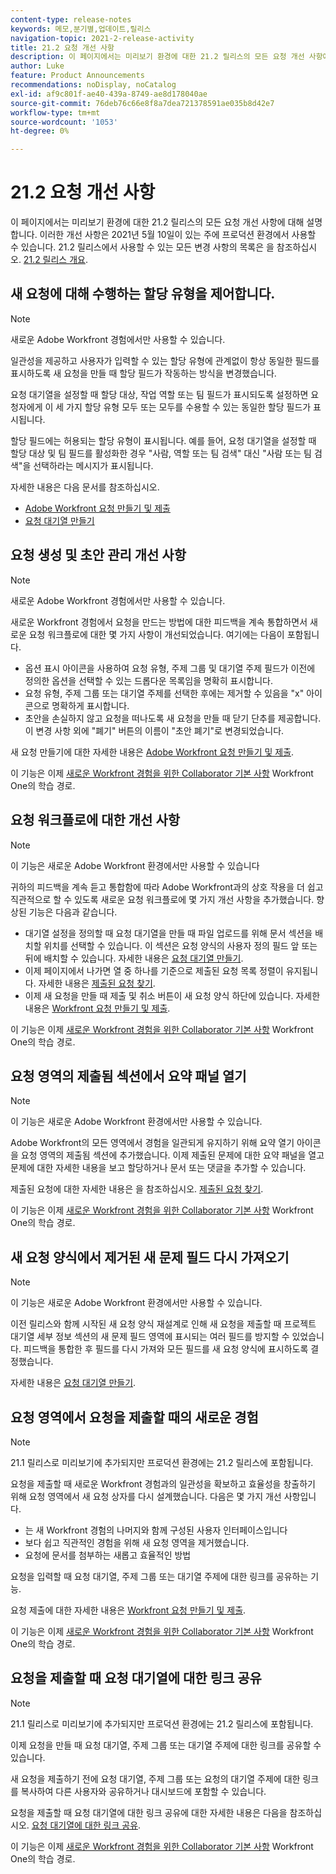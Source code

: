```yaml
---
content-type: release-notes
keywords: 메모,분기별,업데이트,릴리스
navigation-topic: 2021-2-release-activity
title: 21.2 요청 개선 사항
description: 이 페이지에서는 미리보기 환경에 대한 21.2 릴리스의 모든 요청 개선 사항에 대해 설명합니다. 이러한 개선 사항은 2021년 5월 10일이 있는 주에 프로덕션 환경에서 사용할 수 있습니다. 21.2 릴리스에서 사용할 수 있는 모든 변경 사항 목록은 21.2 릴리스 개요 를 참조하십시오.
author: Luke
feature: Product Announcements
recommendations: noDisplay, noCatalog
exl-id: af9c801f-ae40-439a-8749-ae8d178040ae
source-git-commit: 76deb76c66e8f8a7dea721378591ae035b8d42e7
workflow-type: tm+mt
source-wordcount: '1053'
ht-degree: 0%

---
```


# 21.2 요청 개선 사항

이 페이지에서는 미리보기 환경에 대한 21.2 릴리스의 모든 요청 개선 사항에 대해 설명합니다. 이러한 개선 사항은 2021년 5월 10일이 있는 주에 프로덕션 환경에서 사용할 수 있습니다. 21.2 릴리스에서 사용할 수 있는 모든 변경 사항의 목록은 을 참조하십시오. [21.2 릴리스 개요](../../../product-announcements/product-releases/21.2-release-activity/21-2-release-overview.md).

## 새 요청에 대해 수행하는 할당 유형을 제어합니다.

>[!NOTE]
>
>새로운 Adobe Workfront 경험에서만 사용할 수 있습니다.

일관성을 제공하고 사용자가 입력할 수 있는 할당 유형에 관계없이 항상 동일한 필드를 표시하도록 새 요청을 만들 때 할당 필드가 작동하는 방식을 변경했습니다.

요청 대기열을 설정할 때 할당 대상, 작업 역할 또는 팀 필드가 표시되도록 설정하면 요청자에게 이 세 가지 할당 유형 모두 또는 모두를 수용할 수 있는 동일한 할당 필드가 표시됩니다.

할당 필드에는 허용되는 할당 유형이 표시됩니다. 예를 들어, 요청 대기열을 설정할 때 할당 대상 및 팀 필드를 활성화한 경우 &quot;사람, 역할 또는 팀 검색&quot; 대신 &quot;사람 또는 팀 검색&quot;을 선택하라는 메시지가 표시됩니다.

자세한 내용은 다음 문서를 참조하십시오.

* [Adobe Workfront 요청 만들기 및 제출](/help/quicksilver/manage-work/requests/create-requests/create-submit-requests.md)
* [요청 대기열 만들기](../../../manage-work/requests/create-and-manage-request-queues/create-request-queue.md)

## 요청 생성 및 초안 관리 개선 사항

>[!NOTE]
>
>새로운 Adobe Workfront 경험에서만 사용할 수 있습니다.

새로운 Workfront 경험에서 요청을 만드는 방법에 대한 피드백을 계속 통합하면서 새로운 요청 워크플로에 대한 몇 가지 사항이 개선되었습니다. 여기에는 다음이 포함됩니다.

* 옵션 표시 아이콘을 사용하여 요청 유형, 주제 그룹 및 대기열 주제 필드가 이전에 정의한 옵션을 선택할 수 있는 드롭다운 목록임을 명확히 표시합니다.
* 요청 유형, 주제 그룹 또는 대기열 주제를 선택한 후에는 제거할 수 있음을 &quot;x&quot; 아이콘으로 명확하게 표시합니다.
* 초안을 손실하지 않고 요청을 떠나도록 새 요청을 만들 때 닫기 단추를 제공합니다. 이 변경 사항 외에 &quot;폐기&quot; 버튼의 이름이 &quot;초안 폐기&quot;로 변경되었습니다.

새 요청 만들기에 대한 자세한 내용은 [Adobe Workfront 요청 만들기 및 제출](/help/quicksilver/manage-work/requests/create-requests/create-submit-requests.md).

이 기능은 이제 [새로운 Workfront 경험을 위한 Collaborator 기본 사항](https://one.workfront.com/s/learningpath1/collaborator-fundamentals-for-the-new-workfront-experience-MCY5AMOQQTGFDVZB4ODS6TXCYE2A) Workfront One의 학습 경로.

## 요청 워크플로에 대한 개선 사항

>[!NOTE]
>
>이 기능은 새로운 Adobe Workfront 환경에서만 사용할 수 있습니다

귀하의 피드백을 계속 듣고 통합함에 따라 Adobe Workfront과의 상호 작용을 더 쉽고 직관적으로 할 수 있도록 새로운 요청 워크플로에 몇 가지 개선 사항을 추가했습니다. 향상된 기능은 다음과 같습니다.

* 대기열 설정을 정의할 때 요청 대기열을 만들 때 파일 업로드를 위해 문서 섹션을 배치할 위치를 선택할 수 있습니다. 이 섹션은 요청 양식의 사용자 정의 필드 앞 또는 뒤에 배치할 수 있습니다. 자세한 내용은 [요청 대기열 만들기](../../../manage-work/requests/create-and-manage-request-queues/create-request-queue.md).
* 이제 페이지에서 나가면 열 중 하나를 기준으로 제출된 요청 목록 정렬이 유지됩니다. 자세한 내용은 [제출된 요청 찾기](../../../manage-work/requests/create-requests/locate-submitted-requests.md).
* 이제 새 요청을 만들 때 제출 및 취소 버튼이 새 요청 양식 하단에 있습니다. 자세한 내용은 [Workfront 요청 만들기 및 제출](/help/quicksilver/manage-work/requests/create-requests/create-submit-requests.md).

이 기능은 이제 [새로운 Workfront 경험을 위한 Collaborator 기본 사항](https://one.workfront.com/s/learningpath1/collaborator-fundamentals-for-the-new-workfront-experience-MCY5AMOQQTGFDVZB4ODS6TXCYE2A) Workfront One의 학습 경로.

## 요청 영역의 제출됨 섹션에서 요약 패널 열기

>[!NOTE]
>
>이 기능은 새로운 Adobe Workfront 환경에서만 사용할 수 있습니다.

Adobe Workfront의 모든 영역에서 경험을 일관되게 유지하기 위해 요약 열기 아이콘을 요청 영역의 제출됨 섹션에 추가했습니다. 이제 제출된 문제에 대한 요약 패널을 열고 문제에 대한 자세한 내용을 보고 할당하거나 문서 또는 댓글을 추가할 수 있습니다.

제출된 요청에 대한 자세한 내용은 을 참조하십시오. [제출된 요청 찾기](../../../manage-work/requests/create-requests/locate-submitted-requests.md).

이 기능은 이제 [새로운 Workfront 경험을 위한 Collaborator 기본 사항](https://one.workfront.com/s/learningpath1/collaborator-fundamentals-for-the-new-workfront-experience-MCY5AMOQQTGFDVZB4ODS6TXCYE2A) Workfront One의 학습 경로.

## 새 요청 양식에서 제거된 새 문제 필드 다시 가져오기

>[!NOTE]
>
>이 기능은 새로운 Adobe Workfront 환경에서만 사용할 수 있습니다.

이전 릴리스와 함께 시작된 새 요청 양식 재설계로 인해 새 요청을 제출할 때 프로젝트 대기열 세부 정보 섹션의 새 문제 필드 영역에 표시되는 여러 필드를 방지할 수 있었습니다. 피드백을 통합한 후 필드를 다시 가져와 모든 필드를 새 요청 양식에 표시하도록 결정했습니다.

자세한 내용은 [요청 대기열 만들기](../../../manage-work/requests/create-and-manage-request-queues/create-request-queue.md).

## 요청 영역에서 요청을 제출할 때의 새로운 경험

>[!NOTE]
>
>21.1 릴리스로 미리보기에 추가되지만 프로덕션 환경에는 21.2 릴리스에 포함됩니다.

요청을 제출할 때 새로운 Workfront 경험과의 일관성을 확보하고 효율성을 창출하기 위해 요청 영역에서 새 요청 상자를 다시 설계했습니다. 다음은 몇 가지 개선 사항입니다.

* 는 새 Workfront 경험의 나머지와 함께 구성된 사용자 인터페이스입니다
* 보다 쉽고 직관적인 경험을 위해 새 요청 영역을 제거했습니다.
* 요청에 문서를 첨부하는 새롭고 효율적인 방법

요청을 입력할 때 요청 대기열, 주제 그룹 또는 대기열 주제에 대한 링크를 공유하는 기능.

요청 제출에 대한 자세한 내용은 [Workfront 요청 만들기 및 제출](/help/quicksilver/manage-work/requests/create-requests/create-submit-requests.md).

이 기능은 이제 [새로운 Workfront 경험을 위한 Collaborator 기본 사항](https://one.workfront.com/s/learningpath1/collaborator-fundamentals-for-the-new-workfront-experience-MCY5AMOQQTGFDVZB4ODS6TXCYE2A) Workfront One의 학습 경로.

## 요청을 제출할 때 요청 대기열에 대한 링크 공유

>[!NOTE]
>
>21.1 릴리스로 미리보기에 추가되지만 프로덕션 환경에는 21.2 릴리스에 포함됩니다.

이제 요청을 만들 때 요청 대기열, 주제 그룹 또는 대기열 주제에 대한 링크를 공유할 수 있습니다.

새 요청을 제출하기 전에 요청 대기열, 주제 그룹 또는 요청의 대기열 주제에 대한 링크를 복사하여 다른 사용자와 공유하거나 대시보드에 포함할 수 있습니다.

요청을 제출할 때 요청 대기열에 대한 링크 공유에 대한 자세한 내용은 다음을 참조하십시오. [요청 대기열에 대한 링크 공유](../../../manage-work/requests/create-requests/share-link-to-request-queue.md).

이 기능은 이제 [새로운 Workfront 경험을 위한 Collaborator 기본 사항](https://one.workfront.com/s/learningpath1/collaborator-fundamentals-for-the-new-workfront-experience-MCY5AMOQQTGFDVZB4ODS6TXCYE2A) Workfront One의 학습 경로.
